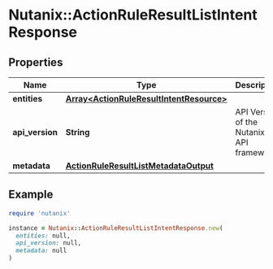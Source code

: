 # Nutanix::ActionRuleResultListIntentResponse

## Properties

| Name | Type | Description | Notes |
| ---- | ---- | ----------- | ----- |
| **entities** | [**Array&lt;ActionRuleResultIntentResource&gt;**](ActionRuleResultIntentResource.md) |  | [optional] |
| **api_version** | **String** | API Version of the Nutanix v3 API framework. | [default to &#39;3.1.0&#39;] |
| **metadata** | [**ActionRuleResultListMetadataOutput**](ActionRuleResultListMetadataOutput.md) |  |  |

## Example

```ruby
require 'nutanix'

instance = Nutanix::ActionRuleResultListIntentResponse.new(
  entities: null,
  api_version: null,
  metadata: null
)
```

